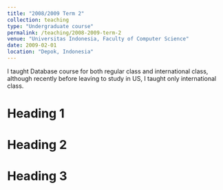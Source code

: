 ```yaml
---
title: "2008/2009 Term 2"
collection: teaching
type: "Undergraduate course"
permalink: /teaching/2008-2009-term-2
venue: "Universitas Indonesia, Faculty of Computer Science"
date: 2009-02-01
location: "Depok, Indonesia"
---
```


I taught Database course for both regular class and international class, although recently before leaving to study in US,
I taught only international class.

Heading 1
======

Heading 2
======

Heading 3
======